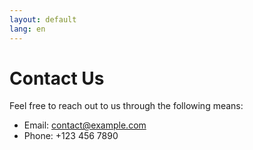 ```yaml
---
layout: default
lang: en
---
```


# Contact Us

Feel free to reach out to us through the following means:

- Email: contact@example.com
- Phone: +123 456 7890
